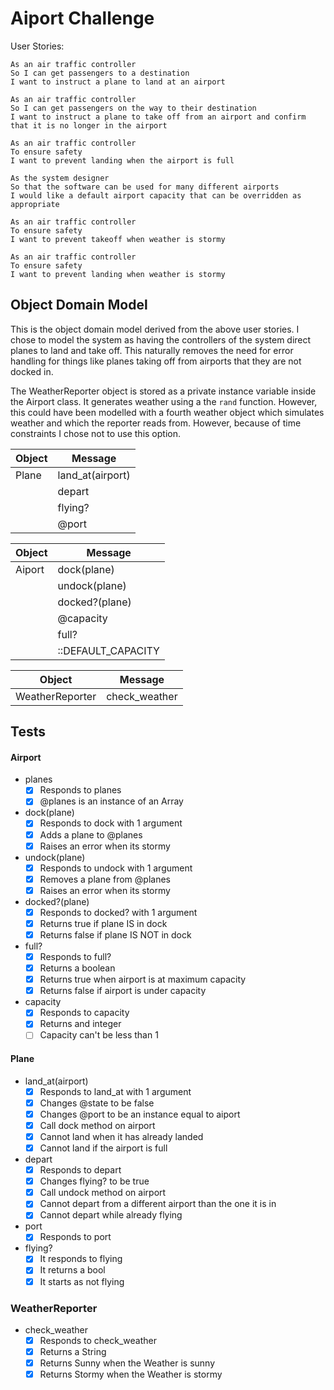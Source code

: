 # Aiport Challenge

User Stories:
```
As an air traffic controller 
So I can get passengers to a destination 
I want to instruct a plane to land at an airport

As an air traffic controller 
So I can get passengers on the way to their destination 
I want to instruct a plane to take off from an airport and confirm that it is no longer in the airport

As an air traffic controller 
To ensure safety 
I want to prevent landing when the airport is full 

As the system designer
So that the software can be used for many different airports
I would like a default airport capacity that can be overridden as appropriate

As an air traffic controller 
To ensure safety 
I want to prevent takeoff when weather is stormy 

As an air traffic controller 
To ensure safety 
I want to prevent landing when weather is stormy 
```

## Object Domain Model

This is the object domain model derived from the above user stories.
I chose to model the system as having the controllers of the system direct planes to land and
take off. This naturally removes the need for error handling for things like planes taking off from
airports that they are not docked in.

The WeatherReporter object is stored as a private instance variable inside the
Airport class. It generates weather using a the `rand` function. However, this could have been
modelled with a fourth weather object which simulates weather and which the reporter reads from.
However, because of time constraints I chose not to use this option.

| Object | Message |
| ---   | --- |
| Plane | land_at(airport) |
| | depart  |
| | flying? |
| | @port |

| Object | Message |
| ---   | --- |
| Aiport | dock(plane) |
| | undock(plane) |
| |docked?(plane)    |
| | @capacity |
| | full? |
| | ::DEFAULT_CAPACITY |

| Object | Message |
| ---   | --- |
| WeatherReporter | check_weather |

## Tests

#### Airport
- planes
  - [x] Responds to planes
  - [x] @planes is an instance of an Array
- dock(plane)
  - [x] Responds to dock with 1 argument
  - [x] Adds a plane to @planes
  - [x] Raises an error when its stormy
- undock(plane)
  - [x] Responds to undock with 1 argument
  - [x] Removes a plane from @planes
  - [x] Raises an error when its stormy
- docked?(plane)
  - [x] Responds to docked? with 1 argument
  - [x] Returns true if plane IS in dock
  - [x] Returns false if plane IS NOT in dock
- full?
  - [x] Responds to full?
  - [x] Returns a boolean
  - [x] Returns true when airport is at maximum capacity
  - [x] Returns false if airport is under capacity
- capacity
  - [x] Responds to capacity
  - [x] Returns and integer
  - [ ] Capacity can't be less than 1

#### Plane
- land_at(airport)
  - [x] Responds to land_at with 1 argument
  - [x] Changes @state to be false
  - [x] Changes @port to be an instance equal to aiport
  - [x] Call dock method on airport
  - [x] Cannot land when it has already landed
  - [x] Cannot land if the airport is full
- depart
  - [x] Responds to depart
  - [x] Changes flying? to be true
  - [x] Call undock method on airport
  - [x] Cannot depart from a different airport than the one it is in
  - [x] Cannot depart while already flying
- port
  - [x] Responds to port
- flying?
  - [x] It responds to flying
  - [x] It returns a bool
  - [x] It starts as not flying

### WeatherReporter
- check_weather
  - [x] Responds to check_weather
  - [x] Returns a String
  - [x] Returns Sunny when the Weather is sunny
  - [x] Returns Stormy when the Weather is stormy